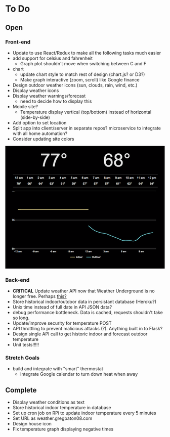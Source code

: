 # To Do

## Open
### Front-end
* Update to use React/Redux to make all the following tasks much easier
* add support for celsius and fahrenheit
    * Graph plot shouldn't move when switching between C and F
* chart
    * update chart style to match rest of design (chart.js? or D3?)
    * Make graph interactive (zoom, scroll) like Google finance
* Design outdoor weather icons (sun, clouds, rain, wind, etc.)
* Display weather icons
* Display weather warnings/forecast
    * need to decide how to display this
* Mobile site?
    * Temperature display vertical (top/bottom) instead of horizontal (side-by-side)
* Add option to set location
* Split app into client/server in separate repos? microservice to integrate with all home automation?
* Consider updating site colors

<img src="notes/invert.png" width="600">

### Back-end
* **CRITICAL** Update weather API now that Weather Underground is no longer free. Perhaps [this?](http://apidev.accuweather.com/developers/)
* Store historical indoor/outdoor data in persistant database (Heroku?)
* Unix time instead of full date in API JSON data?
* debug performance bottleneck. Data is cached, requests shouldn't take so long.
* Update/improve security for temperature POST
* API throttling to prevent malicious attacks (?). Anything built in to Flask?
* Design single API call to get historic indoor and forecast outdoor temperature
* Unit tests!!!!!

### Stretch Goals
* build and integrate with "smart" thermostat
    * integrate Google calendar to turn down heat when away

## Complete
* Display weather conditions as text
* Store historical indoor temperature in database
* Set up cron job on RPi to update indoor temperature every 5 minutes
* Set URL as weather.gregpaton08.com
* Design house icon
* Fix temperature graph displaying negative times
